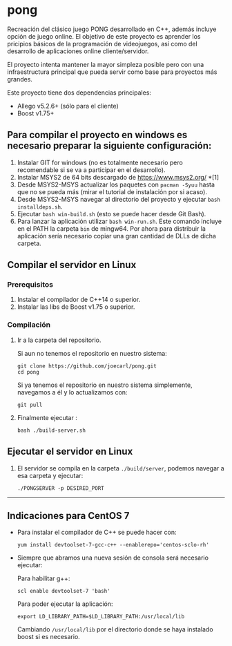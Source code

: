 # pong

Recreación del clásico juego PONG desarrollado en C++, además incluye opción de juego online. El objetivo de este proyecto es aprender los pricipios básicos de la programación de videojuegos, así como del desarrollo de aplicaciones online cliente/servidor.

El proyecto intenta mantener la mayor simpleza posible pero con una infraestructura principal que pueda servir como base para proyectos más grandes.

Este proyecto tiene dos dependencias principales:

- Allego v5.2.6+ (sólo para el cliente)
- Boost v1.75+

## Para compilar el proyecto en windows es necesario preparar la siguiente configuración:

1. Instalar GIT for windows (no es totalmente necesario pero recomendable si se va a participar en el desarrollo).
1. Instalar MSYS2 de 64 bits descargado de https://www.msys2.org/ *[1]
1. Desde MSYS2-MSYS actualizar los paquetes con `pacman -Syuu` hasta que no se pueda más (mirar el tutorial de instalación por si acaso).
1. Desde MSYS2-MSYS navegar al directorio del proyecto y ejecutar `bash installdeps.sh`.
1. Ejecutar `bash win-build.sh` (esto se puede hacer desde Git Bash).
1. Para lanzar la aplicación utilizar `bash win-run.sh`. Este comando incluye en el PATH la carpeta `bin` de mingw64. Por ahora para distribuir la aplicación sería necesario copiar una gran cantidad de DLLs de dicha carpeta. 


## Compilar el servidor en Linux

### Prerequisitos
1. Instalar el compilador de C++14 o superior.
1. Instalar las libs de Boost v1.75 o superior.

### Compilación
1. Ir a la carpeta del repositorio.

	Si aun no tenemos el repositorio en nuestro sistema:

	```
	git clone https://github.com/joecarl/pong.git
	cd pong
	```

	Si ya tenemos el repositorio en nuestro sistema simplemente, navegamos a él y lo actualizamos con: 

	```
	git pull
	```

1. Finalmente  ejecutar :

	```
	bash ./build-server.sh
	```

## Ejecutar el servidor en Linux

1. El servidor se compila en la carpeta `./build/server`, podemos navegar a esa carpeta y ejecutar:

	```
	./PONGSERVER -p DESIRED_PORT
	```

---

## Indicaciones para CentOS 7

- Para instalar el compilador de C++ se puede hacer con:
	```
	yum install devtoolset-7-gcc-c++ --enablerepo='centos-sclo-rh'
	```

- Siempre que abramos una nueva sesión de consola será necesario ejecutar:

	Para habilitar g++:

	```
	scl enable devtoolset-7 'bash'
	```

	Para poder ejecutar la aplicación:

	```
	export LD_LIBRARY_PATH=$LD_LIBRARY_PATH:/usr/local/lib
	```

	Cambiando `/usr/local/lib` por el directorio donde se haya instalado boost si es necesario.